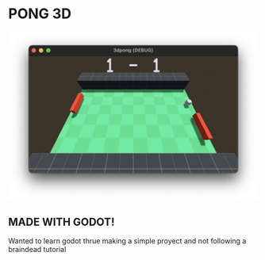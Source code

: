 # PONG 3D

![Image of the game](showcase.png)

## MADE WITH GODOT!

Wanted to learn godot thrue making a 
simple proyect and not following a braindead tutorial
